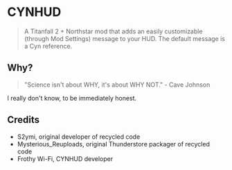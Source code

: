 # CYNHUD
> A Titanfall 2 + Northstar mod that adds an easily customizable (through Mod Settings) message to your HUD. The default message is a Cyn reference.
## Why?
> "Science isn't about WHY, it's about WHY NOT." - Cave Johnson  

I really don't know, to be immediately honest.
## Credits
- S2ymi, original developer of recycled code
- Mysterious_Reuploads, original Thunderstore packager of recycled code
- Frothy Wi-Fi, CYNHUD developer